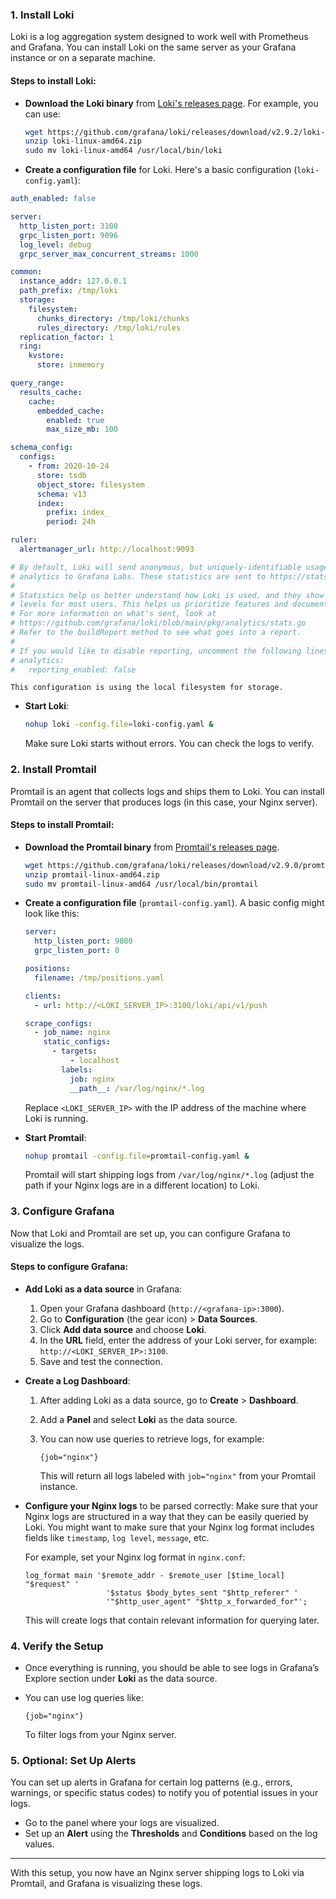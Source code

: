 ### 1. **Install Loki**

Loki is a log aggregation system designed to work well with Prometheus and Grafana. You can install Loki on the same server as your Grafana instance or on a separate machine.

#### Steps to install Loki:

- **Download the Loki binary** from [Loki's releases page](https://github.com/grafana/loki/releases). For example, you can use:

    ```bash
    wget https://github.com/grafana/loki/releases/download/v2.9.2/loki-linux-amd64.zip
    unzip loki-linux-amd64.zip
    sudo mv loki-linux-amd64 /usr/local/bin/loki
    ```

- **Create a configuration file** for Loki. Here's a basic configuration (`loki-config.yaml`):
```yaml
auth_enabled: false

server:
  http_listen_port: 3100
  grpc_listen_port: 9096
  log_level: debug
  grpc_server_max_concurrent_streams: 1000

common:
  instance_addr: 127.0.0.1
  path_prefix: /tmp/loki
  storage:
    filesystem:
      chunks_directory: /tmp/loki/chunks
      rules_directory: /tmp/loki/rules
  replication_factor: 1
  ring:
    kvstore:
      store: inmemory

query_range:
  results_cache:
    cache:
      embedded_cache:
        enabled: true
        max_size_mb: 100

schema_config:
  configs:
    - from: 2020-10-24
      store: tsdb
      object_store: filesystem
      schema: v13
      index:
        prefix: index_
        period: 24h

ruler:
  alertmanager_url: http://localhost:9093

# By default, Loki will send anonymous, but uniquely-identifiable usage and configuration
# analytics to Grafana Labs. These statistics are sent to https://stats.grafana.org/
#
# Statistics help us better understand how Loki is used, and they show us performance
# levels for most users. This helps us prioritize features and documentation.
# For more information on what's sent, look at
# https://github.com/grafana/loki/blob/main/pkg/analytics/stats.go
# Refer to the buildReport method to see what goes into a report.
#
# If you would like to disable reporting, uncomment the following lines:
# analytics:
#   reporting_enabled: false
```

    This configuration is using the local filesystem for storage.

- **Start Loki**:

    ```bash
    nohup loki -config.file=loki-config.yaml &
    ```

    Make sure Loki starts without errors. You can check the logs to verify.

### 2. **Install Promtail**

Promtail is an agent that collects logs and ships them to Loki. You can install Promtail on the server that produces logs (in this case, your Nginx server).

#### Steps to install Promtail:

- **Download the Promtail binary** from [Promtail's releases page](https://github.com/grafana/loki/releases).

    ```bash
    wget https://github.com/grafana/loki/releases/download/v2.9.0/promtail-linux-amd64.zip
    unzip promtail-linux-amd64.zip
    sudo mv promtail-linux-amd64 /usr/local/bin/promtail
    ```

- **Create a configuration file** (`promtail-config.yaml`). A basic config might look like this:

    ```yaml
    server:
      http_listen_port: 9080
      grpc_listen_port: 0

    positions:
      filename: /tmp/positions.yaml

    clients:
      - url: http://<LOKI_SERVER_IP>:3100/loki/api/v1/push

    scrape_configs:
      - job_name: nginx
        static_configs:
          - targets:
              - localhost
            labels:
              job: nginx
              __path__: /var/log/nginx/*.log
    ```

    Replace `<LOKI_SERVER_IP>` with the IP address of the machine where Loki is running.

- **Start Promtail**:

    ```bash
    nohup promtail -config.file=promtail-config.yaml &
    ```

    Promtail will start shipping logs from `/var/log/nginx/*.log` (adjust the path if your Nginx logs are in a different location) to Loki.

### 3. **Configure Grafana**

Now that Loki and Promtail are set up, you can configure Grafana to visualize the logs.

#### Steps to configure Grafana:

- **Add Loki as a data source** in Grafana:
    1. Open your Grafana dashboard (`http://<grafana-ip>:3000`).
    2. Go to **Configuration** (the gear icon) > **Data Sources**.
    3. Click **Add data source** and choose **Loki**.
    4. In the **URL** field, enter the address of your Loki server, for example: `http://<LOKI_SERVER_IP>:3100`.
    5. Save and test the connection.

- **Create a Log Dashboard**:
    1. After adding Loki as a data source, go to **Create** > **Dashboard**.
    2. Add a **Panel** and select **Loki** as the data source.
    3. You can now use queries to retrieve logs, for example:

        ```text
        {job="nginx"}
        ```

        This will return all logs labeled with `job="nginx"` from your Promtail instance.

- **Configure your Nginx logs** to be parsed correctly:
    Make sure that your Nginx logs are structured in a way that they can be easily queried by Loki. You might want to make sure that your Nginx log format includes fields like `timestamp`, `log level`, `message`, etc.

    For example, set your Nginx log format in `nginx.conf`:

    ```nginx
    log_format main '$remote_addr - $remote_user [$time_local] "$request" '
                      '$status $body_bytes_sent "$http_referer" '
                      '"$http_user_agent" "$http_x_forwarded_for"';
    ```

    This will create logs that contain relevant information for querying later.

### 4. **Verify the Setup**

- Once everything is running, you should be able to see logs in Grafana’s Explore section under **Loki** as the data source.
- You can use log queries like:

    ```text
    {job="nginx"}
    ```

    To filter logs from your Nginx server.

### 5. **Optional: Set Up Alerts**

You can set up alerts in Grafana for certain log patterns (e.g., errors, warnings, or specific status codes) to notify you of potential issues in your logs.

- Go to the panel where your logs are visualized.
- Set up an **Alert** using the **Thresholds** and **Conditions** based on the log values.

---

With this setup, you now have an Nginx server shipping logs to Loki via Promtail, and Grafana is visualizing these logs.
